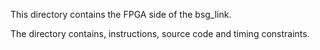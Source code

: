 This directory contains the FPGA side of the bsg_link.

The directory contains, instructions, source code and timing constraints.
